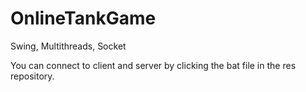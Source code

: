 OnlineTankGame
==============

Swing, Multithreads, Socket


You can connect to client and server by clicking the bat file in the res repository.
